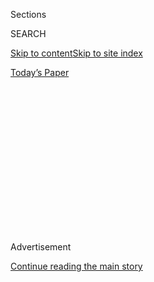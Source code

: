 <div id="app">

<div>

<div>

<div>

<div class="NYTAppHideMasthead css-1q2w90k e1suatyy0">

<div class="section css-ui9rw0 e1suatyy2">

<div class="css-eph4ug er09x8g0">

<div class="css-6n7j50">

</div>

<span class="css-1dv1kvn">Sections</span>

<div class="css-10488qs">

<span class="css-1dv1kvn">SEARCH</span>

</div>

[Skip to content](#site-content)[Skip to site index](#site-index)

</div>

<div class="css-10698na e1huz5gh0">

</div>

</div>

<div id="masthead-bar-one" class="section hasLinks css-15hmgas e1csuq9d3">

<div class="css-uqyvli e1csuq9d0">

</div>

<div class="css-1uqjmks e1csuq9d1">

</div>

<div class="css-9e9ivx">

[](https://myaccount.nytimes.com/auth/login?response_type=cookie&client_id=vi)

</div>

<div class="css-1bvtpon e1csuq9d2">

[Today’s Paper](https://www.nytimes.com/section/todayspaper)

</div>

</div>

</div>

</div>

<div data-aria-hidden="false">

<div id="site-content" role="main">

<div>

<div class="css-1aor85t" style="opacity:0.000000001;z-index:-1;visibility:hidden">

<div class="css-1hqnpie">

<div class="css-epjblv">

<span class="css-17xtcya">[Opinion](/section/opinion)</span><span class="css-x15j1o">|</span><span class="css-fwqvlz">Mike
Pompeo Dishonors the State Department</span>

</div>

<div class="css-k008qs">

<div class="css-1iwv8en">

<span class="css-18z7m18"></span>

<div>

</div>

</div>

<span class="css-1n6z4y">https://nyti.ms/2Ng3mxQ</span>

<div class="css-1705lsu">

<div class="css-4xjgmj">

<div class="css-4skfbu" role="toolbar" data-aria-label="Social Media Share buttons, Save button, and Comments Panel with current comment count" data-testid="share-tools">

  - 
  - 
  - 
  - 
    
    <div class="css-6n7j50">
    
    </div>

  - 
  - 

</div>

</div>

</div>

</div>

</div>

</div>

<div id="NYT_TOP_BANNER_REGION" class="css-13pd83m">

</div>

<div id="top-wrapper" class="css-1sy8kpn">

<div id="top-slug" class="css-l9onyx">

Advertisement

</div>

[Continue reading the main story](#after-top)

<div class="ad top-wrapper" style="text-align:center;height:100%;display:block;min-height:250px">

<div id="top" class="place-ad" data-position="top" data-size-key="top">

</div>

</div>

<div id="after-top">

</div>

</div>

<div>

<div class="css-v5btjw etb61u70">

<div class="css-v05ibm etb61u71">

[Opinion](/section/opinion)

</div>

</div>

<div id="sponsor-wrapper" class="css-1hyfx7x">

<div id="sponsor-slug" class="css-19vbshk">

Supported by

</div>

[Continue reading the main story](#after-sponsor)

<div id="sponsor" class="ad sponsor-wrapper" style="text-align:center;height:100%;display:block">

</div>

<div id="after-sponsor">

</div>

</div>

<div class="css-186x18t">

</div>

<div class="css-1vkm6nb ehdk2mb0">

# Mike Pompeo Dishonors the State Department

</div>

John Bolton’s book won’t move the needle on Trump’s future.

<div class="css-18e8msd">

<div class="css-vp77d3 epjyd6m0">

<div class="css-1p10dcb ey68jwv0" data-aria-hidden="true">

[![Roger
Cohen](https://static01.nyt.com/images/2014/11/01/opinion/cohen-circular/cohen-circular-thumbLarge-v6.png
"Roger Cohen")](https://www.nytimes.com/by/roger-cohen)

</div>

<div class="css-1baulvz">

By [<span class="css-1baulvz last-byline" itemprop="name">Roger
Cohen</span>](https://www.nytimes.com/by/roger-cohen)

<div class="css-8atqhb">

Opinion Columnist

</div>

</div>

</div>

  - June 19, 2020

  - 
    
    <div class="css-4xjgmj">
    
    <div class="css-pvvomx" role="toolbar" data-aria-label="Social Media Share buttons, Save button, and Comments Panel with current comment count" data-testid="share-tools">
    
      - 
      - 
      - 
      - 
        
        <div class="css-6n7j50">
        
        </div>
    
      - 
      - 
    
    </div>
    
    </div>

</div>

<div class="css-79elbk" data-testid="photoviewer-wrapper">

<div class="css-z3e15g" data-testid="photoviewer-wrapper-hidden">

</div>

<div class="css-1a48zt4 ehw59r15" data-testid="photoviewer-children">

![<span class="css-16f3y1r e13ogyst0" data-aria-hidden="true">Secretary
of State Mike Pompeo testifying in February at a House Foreign Affairs
Committee hearing on the administration’s use of force in the Middle
East.</span><span class="css-cnj6d5 e1z0qqy90" itemprop="copyrightHolder"><span class="css-1ly73wi e1tej78p0">Credit...</span><span><span>T.J.
Kirkpatrick for The New York
Times</span></span></span>](https://static01.nyt.com/images/2020/06/22/opinion/19cohen1/merlin_169706952_34139844-9d64-4cc7-b67b-69a842a05fb4-articleLarge.jpg?quality=75&auto=webp&disable=upscale)

</div>

</div>

</div>

<div class="section meteredContent css-1r7ky0e" name="articleBody" itemprop="articleBody">

<div class="css-1fanzo5 StoryBodyCompanionColumn">

<div class="css-53u6y8">

McRAE, Ga. — It’s appalling to see the seal of the U.S. State Department
desecrated. [Mike
Pompeo](https://www.nytimes.com/2020/08/07/world/asia/pompeo-russia-afghanistan-bounties.html),
the secretary of state, has no conscience, so I assume it did not occur
to him that settling scores with John Bolton, the former national
security adviser, beneath that seal was wrong, an affront to the honor
of every Foreign Service officer.

Pompeo called Bolton a “traitor” in an official written statement. He
accused Bolton of “spreading a number of lies, fully spun half-truths
and outright falsehoods” in his new book, “[The Room Where It
Happened.](https://www.nytimes.com/2020/06/18/us/politics/john-bolton-memoir-takeaways.html)”
Pompeo gave his statement a headline worthy of the great schoolyard
tradition of the Trump administration: “[I Was in the Room
Too.](https://www.google.com/url?q=https://www.state.gov/i-was-in-the-room-too/&sa=D&ust=1592671298995000&usg=AFQjCNF78FCDO-PQIapEmpDnV3UM3pH0kg)”

It is not a fully spun half-truth that Pompeo has sullied the State
Department with his disgraceful treatment of the former ambassador to
Ukraine, Marie Yovanovitch, whom he sacrificed to sate President Trump’s
quest for dirt on Joe Biden, the presumptive Democratic presidential
nominee. It’s the truth.

Nor is it a fully spun half-truth that, in his toadying to Trump, Pompeo
has guided the United States, for the first time since 1945, into utter
irrelevance in dealing with a major global crisis, insisting that the
pandemic be called the “Wuhan virus” rather than seeking unity with
allies. It’s the truth.

</div>

</div>

<div class="css-1fanzo5 StoryBodyCompanionColumn">

<div class="css-53u6y8">

Pompeo, obsessed with the chimera of regime change in Iran to the point
of blindness to the pandemic’s impact there, fixated on coddling Crown
Prince Mohammed bin Salman of Saudi Arabia to the point of excusing [the
murder of a Washington Post
journalist,](https://www.nytimes.com/2019/12/26/opinion/jamal-khashoggi-saudi-arabia.html)
is a man who should look long and hard at himself in the mirror before
calling anyone a traitor. An abdication of the values his department
stands for has been the mark of his tenure.

It is both sad and dangerous, to use Pompeo’s words, that he has so
damaged the State Department’s reputation, built over centuries of
service and sacrifice.

A lie is an outright falsehood, by the way, and I have no idea how a
half-truth is fully spun. It does not matter. Pompeo knows that he
serves a president whose currency is untruth. Anything he says on the
subject of veracity is by definition meaningless. The secretary of state
sold out long ago.

I have no truck with Bolton. His long-held desire to bomb Iran
(frustrated most recently by Trump), his contempt for the European
Union, his loathing of the United Nations, and his dismissal of
diplomacy have been the hallmarks of a ferocious hawk with a quixotic
belief in himself. Bolton is a byword for macho baloney. That any
liberal, fixated on terminating Trump, is prepared to give him the time
of day is a comment on the delirium of our times.

Nothing I have seen quoted from Bolton’s book surprises me — not the
administrative chaos, not the president’s coddling of dictators, not
even Trump asking China to buy farm goods to boost his re-election
prospects (we learned with Ukraine that entire nations exist only
insofar as they serve Trump’s personal ambition). With respect to one
million Uighurs in Chinese concentration camps, Bolton says that Trump
backed President Xi Jinping. “According to our interpreter,” he writes.
“Trump said Xi should go ahead with building the camps, which Trump
thought was exactly the right thing to do.”

</div>

</div>

<div class="css-1fanzo5 StoryBodyCompanionColumn">

<div class="css-53u6y8">

We know Trump likes dictators from Hungary to Saudi Arabia. We know that
Trump dislikes Muslims. We know he envies Xi his autocratic powers, just
as he envies Vladimir Putin’s. We know [Trump does not care about human
rights](https://www.nytimes.com/2019/07/12/opinion/trump-pompeo-human-rights.html).
We know that Pompeo has been the enabler of Trump’s worst instincts on
the international stage.

There is nothing revelatory in the Bolton book, if revelation is taken
to mean something more than adding sordid detail to a well-established
narrative.

The book is a nonevent. It is the ultimate inside-the-Beltway media
circus. It will not move the needle one millimeter with respect to
Trump’s future or his prospects in the Nov. 3 election.

Perhaps that view is influenced by viewing the goings-on from
conservative rural Georgia, where I’ve been doing some reporting and
where support for Trump remains strong. The things Bolton says seem
fantastically remote, cloyingly familiar and strikingly irrelevant.

It’s safe to say that a week from now nobody will care.

Bolton knew what he was getting into, just like Pompeo. [Trump had an
interesting
interview](https://www.wsj.com/articles/trump-talks-juneteenth-john-bolton-economy-in-wsj-interview-11592493771)
with The Wall Street Journal the other day. In it he said, “I did
something good. … I made Juneteenth very famous.” He continued, “Nobody
had ever heard of it.”

Trump thinks he made Juneteenth famous by initially scheduling a rally
in Tulsa on that date, before being told this was offensive to
African-Americans and rescheduling for June 20. During the interview he
asks an aide if she has ever heard of Juneteenth. The aide replies that
the White House issued a statement last year commemorating the day. “Oh,
really?” Trump says.

Yes, really. America is flying blind.

Bolton has done plenty of harm, but it is not he “who damaged America by
violating his sacred trust with its people,” in Pompeo’s words. It is
the president Pompeo continues to serve with such assiduous sycophancy.

*The Times is committed to publishing* [*a diversity of
letters*](https://www.nytimes.com/2019/01/31/opinion/letters/letters-to-editor-new-york-times-women.html)
*to the editor. We’d like to hear what you think about this or any of
our articles. Here are some*
[*tips*](https://help.nytimes.com/hc/en-us/articles/115014925288-How-to-submit-a-letter-to-the-editor)*.
And here’s our email:*
[*letters@nytimes.com*](mailto:letters@nytimes.com)*.*

*Follow The New York Times Opinion section on*
[*Facebook*](https://www.facebook.com/nytopinion)*,* [*Twitter
(@NYTopinion)*](http://twitter.com/NYTOpinion) *and*
[*Instagram*](https://www.instagram.com/nytopinion/)*.*

</div>

</div>

</div>

<div>

</div>

<div>

</div>

<div>

</div>

<div>

<div id="bottom-wrapper" class="css-1ede5it">

<div id="bottom-slug" class="css-l9onyx">

Advertisement

</div>

[Continue reading the main story](#after-bottom)

<div id="bottom" class="ad bottom-wrapper" style="text-align:center;height:100%;display:block;min-height:90px">

</div>

<div id="after-bottom">

</div>

</div>

</div>

</div>

</div>

## Site Index

<div>

</div>

## Site Information Navigation

  - [© <span>2020</span> <span>The New York Times
    Company</span>](https://help.nytimes.com/hc/en-us/articles/115014792127-Copyright-notice)

<!-- end list -->

  - [NYTCo](https://www.nytco.com/)
  - [Contact
    Us](https://help.nytimes.com/hc/en-us/articles/115015385887-Contact-Us)
  - [Work with us](https://www.nytco.com/careers/)
  - [Advertise](https://nytmediakit.com/)
  - [T Brand Studio](http://www.tbrandstudio.com/)
  - [Your Ad
    Choices](https://www.nytimes.com/privacy/cookie-policy#how-do-i-manage-trackers)
  - [Privacy](https://www.nytimes.com/privacy)
  - [Terms of
    Service](https://help.nytimes.com/hc/en-us/articles/115014893428-Terms-of-service)
  - [Terms of
    Sale](https://help.nytimes.com/hc/en-us/articles/115014893968-Terms-of-sale)
  - [Site Map](https://spiderbites.nytimes.com)
  - [Help](https://help.nytimes.com/hc/en-us)
  - [Subscriptions](https://www.nytimes.com/subscription?campaignId=37WXW)

</div>

</div>

</div>

</div>

